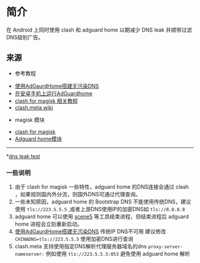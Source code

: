 
# 简介
在 Android 上同时使用 clash 和 adguard home 以期减少 DNS leak 并顺带过滤DNS级别广告。
## 来源
- 参考教程
* [使用AdGaurdHome搭建无污染DNS](https://www.adgk.net/posts/135/)
* [在安卓手机上运行AdGuardhome](https://www.adgk.net/posts/20/)
* [clash for magisk 相关教程](https://docs.adlyq.ml/)
* [clash.meta wiki](https://clashmeta.gitbook.io/meta/)
- magisk 模块
* [clash for magisk](https://t.me/MagiskChangeKing/126)
* [Adguard home模块](https://www.adgk.net/posts/20/static/adguardhome_magisk%E6%A8%A1%E5%9D%97.zip)
*************
*[dns leak test](https://browserleaks.com/dns)
### 一些说明
1. 由于 clash for magisk 一些特性，adguard home 的DNS连接会通过 clash ，如果规则国内外分流，则国外DNS可通过代理查询。
2. 一些未知原因，adguard home 的 Bootstrap DNS 不能使用传统DNS，建议使用 `tls://223.5.5.5` ,或者上游DNS使用IP的加密DNS如 `tls://8.8.8.8`
3. adguard home 可以使用 [scene5](https://www.coolapk.com/apk/com.omarea.vtools) 等工具结束进程，但结束进程后 adguard home 进程会立刻重新启动。
4. [使用AdGaurdHome搭建无污染DNS](https://www.adgk.net/posts/135/) 传统IP DNS不可用 建议修改 `CHINADNS=tls://223.5.5.5` 使用加密DNS进行查询
5. clash.meta 支持使用指定DNS解析代理服务器域名的dns `proxy-server-nameserver:` 例如使用 `tls://223.5.5.5:853` 避免使用 adguard home 解析
